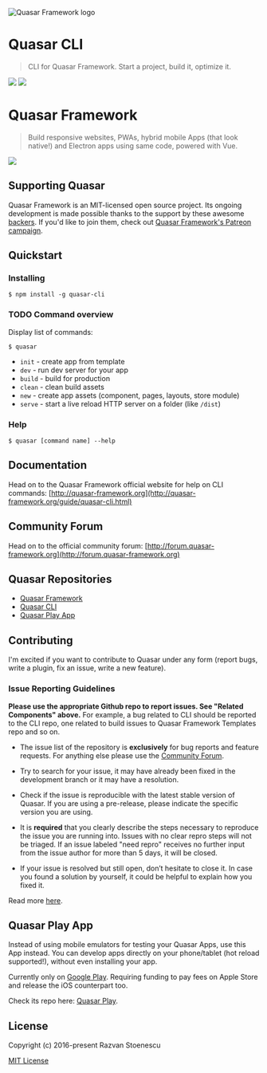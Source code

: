 ![Quasar Framework logo](https://cdn.rawgit.com/quasarframework/quasar-art/863c14bd/dist/svg/quasar-logo-full-inline.svg)

# Quasar CLI
> CLI for Quasar Framework. Start a project, build it, optimize it.

<a href="https://badge.fury.io/js/quasar-cli"><img src="https://badge.fury.io/js/quasar-cli.svg"></a>
<a href="https://david-dm.org/quasarframework/quasar-cli"><img src="https://david-dm.org/quasarframework/quasar-cli.svg"></a>

# Quasar Framework
> Build responsive websites, PWAs, hybrid mobile Apps (that look native!) and Electron apps using same code, powered with Vue.

<a href="https://badge.fury.io/js/quasar-framework"><img src="https://badge.fury.io/js/quasar-framework.svg"></a>

## Supporting Quasar
Quasar Framework is an MIT-licensed open source project. Its ongoing development is made possible thanks to the support by these awesome [backers](https://github.com/rstoenescu/quasar-framework/blob/dev/backers.md). If you'd like to join them, check out [Quasar Framework's Patreon campaign](https://www.patreon.com/quasarframework).

## Quickstart

### Installing

`$ npm install -g quasar-cli`

### TODO Command overview

Display list of commands:

`$ quasar`

- `init` - create app from template
- `dev` - run dev server for your app
- `build` - build for production
- `clean` - clean build assets
- `new` - create app assets (component, pages, layouts, store module)
- `serve` - start a live reload HTTP server on a folder (like `/dist`)

### Help

`$ quasar [command name] --help`

<!--
### Create App

Initializes an App folder with a starter kit boilerplate.

`$ quasar init [template name] <folder-name>`

By omitting the `template name` parameter the CLI will detect latest App template and generate the App folder with it.

By convention, templates follow the syntax `v[number]`, where `number` is 1, 2, 3…

The number designates the major version of Quasar you are using.
Currently, `v1` is available for Vue 1 and `v2` for Vue 2.

#### Advanced options

By default, the repo [rstoenescu/quasar-templates](https://github.com/rstoenescu/quasar-templates) will be used
as the template source, retrieving the branch of the named template.

You can substitute with your own github account, to use your custom `quasar-templates` repo:

`$ quasar init [template name] @<account>` example: `$ quasar init v2 @asmith`

Specify your own specific github repo:

`$ quasar init [template name] @<account/repo>` example: `$ quasar init v2 @asmith/Qtemplates`

The "full monty":

`$ quasar init [template name] <folder-name> <account/repo>` example: `$ quasar init v2 ny-app @asmith`

### Wrap application

Wrap with [Cordova](https://www.npmjs.com/package/cordova) (optionally with Crosswalk WebView plugin for Android Apps)

`quasar wrap cordova`

Wrap with [electron](http://electron.atom.io/) for cross-platform desktop apps

`quasar wrap electron`
-->

## Documentation

Head on to the Quasar Framework official website for help on CLI commands: [http://quasar-framework.org](http://quasar-framework.org/guide/quasar-cli.html)

## Community Forum

Head on to the official community forum: [http://forum.quasar-framework.org](http://forum.quasar-framework.org)

## Quasar Repositories

* [Quasar Framework](https://github.com/rstoenescu/quasar-framework)
* [Quasar CLI](https://github.com/rstoenescu/quasar-cli)
* [Quasar Play App](https://github.com/rstoenescu/quasar-play)

## Contributing

I'm excited if you want to contribute to Quasar under any form (report bugs, write a plugin, fix an issue, write a new feature).

### Issue Reporting Guidelines

**Please use the appropriate Github repo to report issues. See "Related Components" above.** For example, a bug related to CLI should be reported to the CLI repo, one related to build issues to Quasar Framework Templates repo and so on.

- The issue list of the repository is **exclusively** for bug reports and feature requests. For anything else please use the [Community Forum](http://forum.quasar-framework.org).

- Try to search for your issue, it may have already been fixed in the development branch or it may have a resolution.

- Check if the issue is reproducible with the latest stable version of Quasar. If you are using a pre-release, please indicate the specific version you are using.

- It is **required** that you clearly describe the steps necessary to reproduce the issue you are running into. Issues with no clear repro steps will not be triaged. If an issue labeled "need repro" receives no further input from the issue author for more than 5 days, it will be closed.

- If your issue is resolved but still open, don’t hesitate to close it. In case you found a solution by yourself, it could be helpful to explain how you fixed it.

Read more [here](http://quasar-framework.org/guide/contributing.html).

## Quasar Play App

Instead of using mobile emulators for testing your Quasar Apps, use this App instead. You can develop apps directly on your phone/tablet (hot reload supported!), without even installing your app.

Currently only on [Google Play](https://play.google.com/store/apps/details?id=com.quasarframework.quasarplay&utm_source=global_co&utm_medium=prtnr&utm_content=Mar2515&utm_campaign=PartBadge&pcampaignid=MKT-Other-global-all-co-prtnr-py-PartBadge-Mar2515-1). Requiring funding to pay fees on Apple Store and release the iOS counterpart too.

Check its repo here: [Quasar Play](https://github.com/rstoenescu/quasar-play).

## License

Copyright (c) 2016-present Razvan Stoenescu

[MIT License](http://en.wikipedia.org/wiki/MIT_License)
